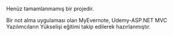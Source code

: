 

Henüz tamamlanmamış bir projedir.

Bir not alma uygulaması olan MyEvernote, Udemy-ASP.NET MVC Yazılımcıların Yükselişi eğitimi takip edilerek hazırlanmıştır.
